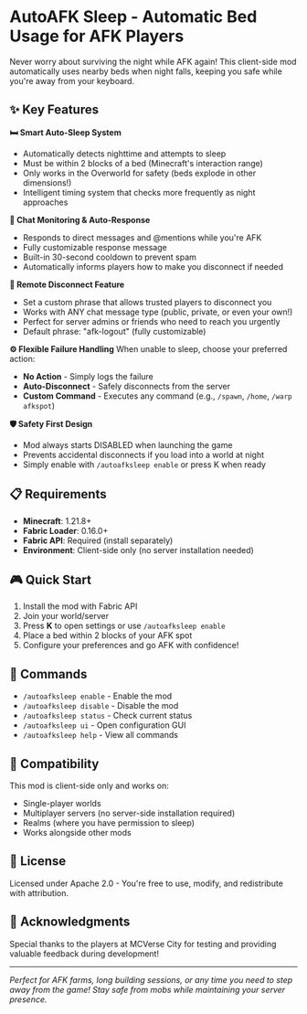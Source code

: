 # AutoAFK Sleep - Automatic Bed Usage for AFK Players

Never worry about surviving the night while AFK again! This client-side mod automatically uses nearby beds when night falls, keeping you safe while you're away from your keyboard.

## ✨ Key Features

**🛏️ Smart Auto-Sleep System**
- Automatically detects nighttime and attempts to sleep
- Must be within 2 blocks of a bed (Minecraft's interaction range)
- Only works in the Overworld for safety (beds explode in other dimensions!)
- Intelligent timing system that checks more frequently as night approaches

**💬 Chat Monitoring & Auto-Response**
- Responds to direct messages and @mentions while you're AFK
- Fully customizable response message
- Built-in 30-second cooldown to prevent spam
- Automatically informs players how to make you disconnect if needed

**🚪 Remote Disconnect Feature**
- Set a custom phrase that allows trusted players to disconnect you
- Works with ANY chat message type (public, private, or even your own!)
- Perfect for server admins or friends who need to reach you urgently
- Default phrase: "afk-logout" (fully customizable)

**⚙️ Flexible Failure Handling**
When unable to sleep, choose your preferred action:
- **No Action** - Simply logs the failure
- **Auto-Disconnect** - Safely disconnects from the server
- **Custom Command** - Executes any command (e.g., `/spawn`, `/home`, `/warp afkspot`)

**🛡️ Safety First Design**
- Mod always starts DISABLED when launching the game
- Prevents accidental disconnects if you load into a world at night
- Simply enable with `/autoafksleep enable` or press K when ready

## 📋 Requirements

- **Minecraft**: 1.21.8+
- **Fabric Loader**: 0.16.0+
- **Fabric API**: Required (install separately)
- **Environment**: Client-side only (no server installation needed)

## 🎮 Quick Start

1. Install the mod with Fabric API
2. Join your world/server
3. Press **K** to open settings or use `/autoafksleep enable`
4. Place a bed within 2 blocks of your AFK spot
5. Configure your preferences and go AFK with confidence!

## 🔧 Commands

- `/autoafksleep enable` - Enable the mod
- `/autoafksleep disable` - Disable the mod  
- `/autoafksleep status` - Check current status
- `/autoafksleep ui` - Open configuration GUI
- `/autoafksleep help` - View all commands

## 🤝 Compatibility

This mod is client-side only and works on:
- Single-player worlds
- Multiplayer servers (no server-side installation required)
- Realms (where you have permission to sleep)
- Works alongside other mods

## 📝 License

Licensed under Apache 2.0 - You're free to use, modify, and redistribute with attribution.

## 🙏 Acknowledgments

Special thanks to the players at MCVerse City for testing and providing valuable feedback during development!

---

*Perfect for AFK farms, long building sessions, or any time you need to step away from the game! Stay safe from mobs while maintaining your server presence.*